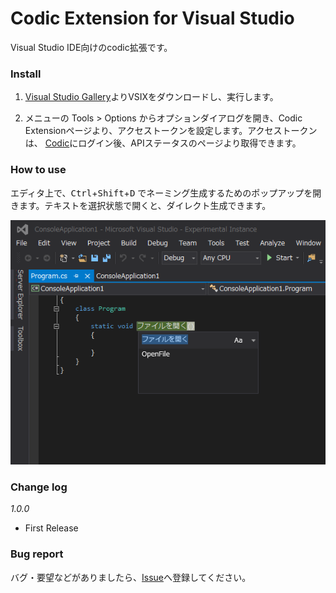 # Codic Extension for Visual Studio
Visual Studio IDE向けのcodic拡張です。


### Install
1. [Visual Studio Gallery](https://visualstudiogallery.msdn.microsoft.com/b24a6e62-c6af-4cc2-aa5b-c2ae39195d7f?SRC=Home)よりVSIXをダウンロードし、実行します。

2. メニューの Tools > Options からオプションダイアログを開き、Codic Extensionページより、アクセストークンを設定します。アクセストークンは、
 [Codic](https://codic.jp)にログイン後、APIステータスのページより取得できます。

### How to use

エディタ上で、<kbd>Ctrl</kbd>+<kbd>Shift</kbd>+<kbd>D</kbd> でネーミング生成するためのポップアップを開きます。テキストを選択状態で開くと、ダイレクト生成できます。

![codic plugin](https://raw.githubusercontent.com/codic-project/codic-vs-extension/master/CodicExtension/Resources/Screenshot.png)


### Change log

_1.0.0_
- First Release
      

### Bug report

バグ・要望などがありましたら、[Issue](https://github.com/codic-project/codic-vs-extension/issues)へ登録してください。